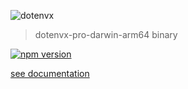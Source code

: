 ![dotenvx](https://dotenvx.com/better-banner.png)

> dotenvx-pro-darwin-arm64 binary

[![npm version](https://img.shields.io/npm/v/@dotenvx/dotenvx-pro-darwin-arm64.svg)](https://www.npmjs.com/package/@dotenvx/dotenvx-pro-darwin-arm64)

[see documentation](https://github.com/dotenvx/dotenvx-pro)

&nbsp;
